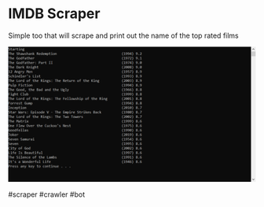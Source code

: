 # IMDB Scraper

Simple too that will scrape and print out the name of the top rated films

![alt text](https://github.com/nullsc/Coding-Tests/blob/master/IMDB%20Crawler/Capture.PNG "Logo Title Text 1")

#scraper #crawler #bot

